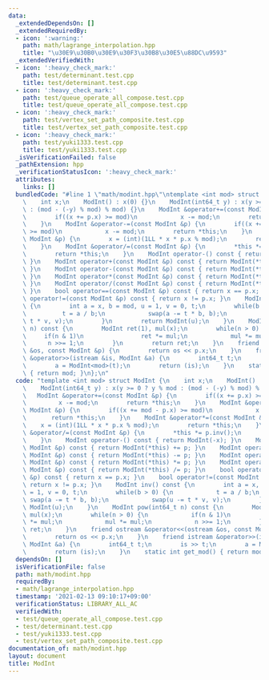 ```yaml
---
data:
  _extendedDependsOn: []
  _extendedRequiredBy:
  - icon: ':warning:'
    path: math/lagrange_interpolation.hpp
    title: "\u30E9\u30B0\u30E9\u30F3\u30B8\u30E5\u88DC\u9593"
  _extendedVerifiedWith:
  - icon: ':heavy_check_mark:'
    path: test/determinant.test.cpp
    title: test/determinant.test.cpp
  - icon: ':heavy_check_mark:'
    path: test/queue_operate_all_compose.test.cpp
    title: test/queue_operate_all_compose.test.cpp
  - icon: ':heavy_check_mark:'
    path: test/vertex_set_path_composite.test.cpp
    title: test/vertex_set_path_composite.test.cpp
  - icon: ':heavy_check_mark:'
    path: test/yuki1333.test.cpp
    title: test/yuki1333.test.cpp
  _isVerificationFailed: false
  _pathExtension: hpp
  _verificationStatusIcon: ':heavy_check_mark:'
  attributes:
    links: []
  bundledCode: "#line 1 \"math/modint.hpp\"\ntemplate <int mod> struct ModInt {\n\
    \    int x;\n    ModInt() : x(0) {}\n    ModInt(int64_t y) : x(y >= 0 ? y % mod\
    \ : (mod - (-y) % mod) % mod) {}\n    ModInt &operator+=(const ModInt &p) {\n\
    \        if((x += p.x) >= mod)\n            x -= mod;\n        return *this;\n\
    \    }\n    ModInt &operator-=(const ModInt &p) {\n        if((x += mod - p.x)\
    \ >= mod)\n            x -= mod;\n        return *this;\n    }\n    ModInt &operator*=(const\
    \ ModInt &p) {\n        x = (int)(1LL * x * p.x % mod);\n        return *this;\n\
    \    }\n    ModInt &operator/=(const ModInt &p) {\n        *this *= p.inv();\n\
    \        return *this;\n    }\n    ModInt operator-() const { return ModInt(-x);\
    \ }\n    ModInt operator+(const ModInt &p) const { return ModInt(*this) += p;\
    \ }\n    ModInt operator-(const ModInt &p) const { return ModInt(*this) -= p;\
    \ }\n    ModInt operator*(const ModInt &p) const { return ModInt(*this) *= p;\
    \ }\n    ModInt operator/(const ModInt &p) const { return ModInt(*this) /= p;\
    \ }\n    bool operator==(const ModInt &p) const { return x == p.x; }\n    bool\
    \ operator!=(const ModInt &p) const { return x != p.x; }\n    ModInt inv() const\
    \ {\n        int a = x, b = mod, u = 1, v = 0, t;\n        while(b > 0) {\n  \
    \          t = a / b;\n            swap(a -= t * b, b);\n            swap(u -=\
    \ t * v, v);\n        }\n        return ModInt(u);\n    }\n    ModInt pow(int64_t\
    \ n) const {\n        ModInt ret(1), mul(x);\n        while(n > 0) {\n       \
    \     if(n & 1)\n                ret *= mul;\n            mul *= mul;\n      \
    \      n >>= 1;\n        }\n        return ret;\n    }\n    friend ostream &operator<<(ostream\
    \ &os, const ModInt &p) {\n        return os << p.x;\n    }\n    friend istream\
    \ &operator>>(istream &is, ModInt &a) {\n        int64_t t;\n        is >> t;\n\
    \        a = ModInt<mod>(t);\n        return (is);\n    }\n    static int get_mod()\
    \ { return mod; }\n};\n"
  code: "template <int mod> struct ModInt {\n    int x;\n    ModInt() : x(0) {}\n\
    \    ModInt(int64_t y) : x(y >= 0 ? y % mod : (mod - (-y) % mod) % mod) {}\n \
    \   ModInt &operator+=(const ModInt &p) {\n        if((x += p.x) >= mod)\n   \
    \         x -= mod;\n        return *this;\n    }\n    ModInt &operator-=(const\
    \ ModInt &p) {\n        if((x += mod - p.x) >= mod)\n            x -= mod;\n \
    \       return *this;\n    }\n    ModInt &operator*=(const ModInt &p) {\n    \
    \    x = (int)(1LL * x * p.x % mod);\n        return *this;\n    }\n    ModInt\
    \ &operator/=(const ModInt &p) {\n        *this *= p.inv();\n        return *this;\n\
    \    }\n    ModInt operator-() const { return ModInt(-x); }\n    ModInt operator+(const\
    \ ModInt &p) const { return ModInt(*this) += p; }\n    ModInt operator-(const\
    \ ModInt &p) const { return ModInt(*this) -= p; }\n    ModInt operator*(const\
    \ ModInt &p) const { return ModInt(*this) *= p; }\n    ModInt operator/(const\
    \ ModInt &p) const { return ModInt(*this) /= p; }\n    bool operator==(const ModInt\
    \ &p) const { return x == p.x; }\n    bool operator!=(const ModInt &p) const {\
    \ return x != p.x; }\n    ModInt inv() const {\n        int a = x, b = mod, u\
    \ = 1, v = 0, t;\n        while(b > 0) {\n            t = a / b;\n           \
    \ swap(a -= t * b, b);\n            swap(u -= t * v, v);\n        }\n        return\
    \ ModInt(u);\n    }\n    ModInt pow(int64_t n) const {\n        ModInt ret(1),\
    \ mul(x);\n        while(n > 0) {\n            if(n & 1)\n                ret\
    \ *= mul;\n            mul *= mul;\n            n >>= 1;\n        }\n        return\
    \ ret;\n    }\n    friend ostream &operator<<(ostream &os, const ModInt &p) {\n\
    \        return os << p.x;\n    }\n    friend istream &operator>>(istream &is,\
    \ ModInt &a) {\n        int64_t t;\n        is >> t;\n        a = ModInt<mod>(t);\n\
    \        return (is);\n    }\n    static int get_mod() { return mod; }\n};"
  dependsOn: []
  isVerificationFile: false
  path: math/modint.hpp
  requiredBy:
  - math/lagrange_interpolation.hpp
  timestamp: '2021-02-13 09:10:17+09:00'
  verificationStatus: LIBRARY_ALL_AC
  verifiedWith:
  - test/queue_operate_all_compose.test.cpp
  - test/determinant.test.cpp
  - test/yuki1333.test.cpp
  - test/vertex_set_path_composite.test.cpp
documentation_of: math/modint.hpp
layout: document
title: ModInt
---
```

